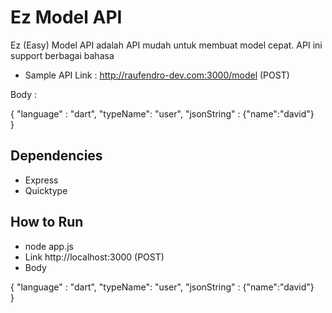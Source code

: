 # Ez Model API

Ez (Easy) Model API adalah API mudah untuk membuat model cepat. API ini support berbagai bahasa
- Sample API
Link : http://raufendro-dev.com:3000/model (POST)

Body :

{
  "language" : "dart",
  "typeName": "user",
  "jsonString" : {"name":"david"}
  
}



## Dependencies

- Express
- Quicktype

## How to Run

- node app.js
- Link http://localhost:3000 (POST)
- Body

{
  "language" : "dart",
  "typeName": "user",
  "jsonString" : {"name":"david"}
  
}



